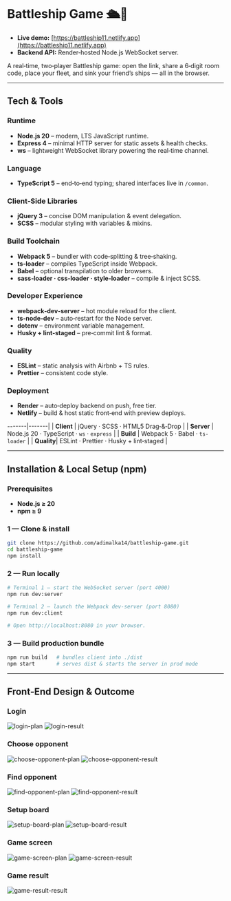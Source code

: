 # Battleship Game 🛳️🎯

- **Live demo:** [https://battleship11.netlify.app](https://battleship11.netlify.app)
- **Backend API:** Render‑hosted Node.js WebSocket server.

A real‑time, two‑player Battleship game: open the link, share a 6‑digit room code, place your fleet, and sink your friend’s ships — all in the browser.

---

## Tech & Tools

### Runtime

* **Node.js 20** – modern, LTS JavaScript runtime.
* **Express 4** – minimal HTTP server for static assets & health checks.
* **ws** – lightweight WebSocket library powering the real‑time channel.

### Language

* **TypeScript 5** – end‑to‑end typing; shared interfaces live in `/common`.

### Client‑Side Libraries

* **jQuery 3** – concise DOM manipulation & event delegation.
* **SCSS** – modular styling with variables & mixins.

### Build Toolchain

* **Webpack 5** – bundler with code‑splitting & tree‑shaking.
* **ts‑loader** – compiles TypeScript inside Webpack.
* **Babel** – optional transpilation to older browsers.
* **sass‑loader · css‑loader · style‑loader** – compile & inject SCSS.

### Developer Experience

* **webpack‑dev‑server** – hot module reload for the client.
* **ts‑node‑dev** – auto‑restart for the Node server.
* **dotenv** – environment variable management.
* **Husky + lint‑staged** – pre‑commit lint & format.

### Quality

* **ESLint** – static analysis with Airbnb + TS rules.
* **Prettier** – consistent code style.

### Deployment

* **Render** – auto‑deploy backend on push, free tier.
* **Netlify** – build & host static front‑end with preview deploys.

\-------|-------|
\| **Client** | jQuery · SCSS · HTML5 Drag‑&‑Drop |
\| **Server** | Node.js 20 · TypeScript · `ws` · `express` |
\| **Build**  | Webpack 5 · Babel · `ts-loader` |
\| **Quality**| ESLint · Prettier · Husky + lint‑staged |

---

## Installation & Local Setup (npm)

### Prerequisites

* **Node.js ≥ 20**
* **npm ≥ 9**

### 1 — Clone & install

```bash
git clone https://github.com/adimalka14/battleship-game.git
cd battleship-game
npm install
```

### 2 — Run locally

```bash
# Terminal 1 – start the WebSocket server (port 4000)
npm run dev:server

# Terminal 2 – launch the Webpack dev‑server (port 8080)
npm run dev:client

# Open http://localhost:8080 in your browser.
```

### 3 — Build production bundle

```bash
npm run build   # bundles client into ./dist
npm start       # serves dist & starts the server in prod mode
```

---

## Front‑End Design & Outcome

### Login
![login-plan](client/public/plan/login.screen.png)
![login-result](client/public/result/login-screen.png)

### Choose opponent
![choose-opponent-plan](client/public/plan/choose-opponent.png)
![choose-opponent-result](client/public/result/choose-opponent.png)

### Find opponent
![find-opponent-plan](client/public/plan/find-opponent.png)
![find-opponent-result](client/public/result/find-opponent.png)

### Setup board
![setup-board-plan](client/public/plan/setup-board.png)
![setup-board-result](client/public/result/setup-board.png)

### Game screen
![game-screen-plan](client/public/plan/game-screen.png)
![game-screen-result](client/public/result/game-screen.png)

### Game result
![game-result-result](client/public/result/game-result.png)
